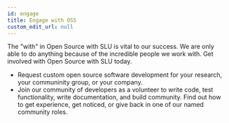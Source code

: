 ```yaml
---
id: engage
title: Engage with OSS
custom_edit_url: null
---
```


The "with" in Open Source with SLU is vital to our success. We are only able to do anything because of the incredible people we work with. Get involved with Open Source with SLU today.

* Request custom open source software development for your research, your communinity group, or your company.
* Join our community of developers as a volunteer to write code, test functionality, write documentation, and build community. Find out how to get experience, get noticed, or give back in one of our named community roles.
